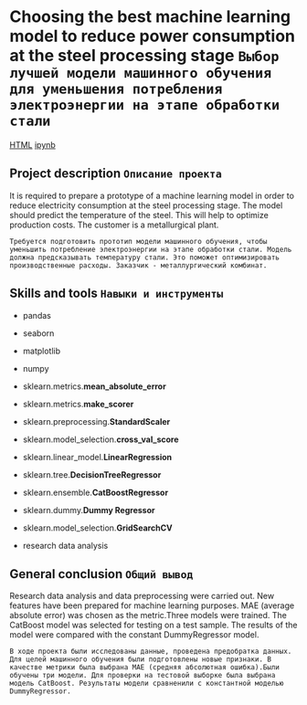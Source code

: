 # Choosing the best machine learning model to reduce power consumption at the steel processing stage `Выбор лучшей модели машинного обучения для уменьшения потребления электроэнергии на этапе обработки стали`
[HTML](ссылка) [ipynb](ссылка)

## Project description `Описание проекта`
It is required to prepare a prototype of a machine learning model in order to reduce electricity consumption at the steel processing stage. The model should predict the temperature of the steel. This will help to optimize production costs. The customer is a metallurgical plant.

`Требуется подготовить прототип модели машинного обучения, чтобы уменьшить потребление электроэнергии на этапе обработки стали. Модель должна предсказывать температуру стали. Это поможет оптимизировать производственные расходы. Заказчик - металлургический комбинат.`

## Skills and tools `Навыки и инструменты`
* pandas
* seaborn
* matplotlib
* numpy

* sklearn.metrics.**mean_absolute_error** 
* sklearn.metrics.**make_scorer**
* sklearn.preprocessing.**StandardScaler**
* sklearn.model_selection.**cross_val_score**
* sklearn.linear_model.**LinearRegression**
* sklearn.tree.**DecisionTreeRegressor**
* sklearn.ensemble.**CatBoostRegressor**
* sklearn.dummy.**Dummy Regressor**
* sklearn.model_selection.**GridSearchCV**
* research data analysis


## General conclusion `Общий вывод`
Research data analysis and data preprocessing were carried out. New features have been prepared for machine learning purposes. MAE (average absolute error) was chosen as the metric.Three models were trained. The CatBoost model was selected for testing on a test sample. The results of the model were compared with the constant DummyRegressor model. 

`В ходе проекта были исследованы данные, проведена предобратка данных. Для целей машинного обучения были подготовлены новые признаки. В качестве метрики была выбрана МАЕ (средняя абсолютная ошибка).Были обучены три модели. Для проверки на тестовой выборке была выбрана модель CatBoost. Результаты модели сравненили с константной моделью DummyRegressor.`


